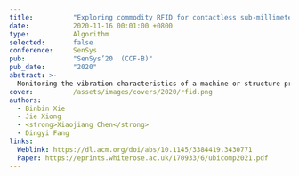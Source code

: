 ```yaml
---
title:          "Exploring commodity RFID for contactless sub-millimeter vibration sensing"
date:           2020-11-16 00:01:00 +0800
type:           Algorithm
selected:       false
conference:     SenSys
pub:            "SenSys’20  (CCF-B)"
pub_date:       "2020"
abstract: >-
  Monitoring the vibration characteristics of a machine or structure provides valuable information of its health condition and this information can be used to detect problems in their incipient stage. Recently, researchers employ RFID signals for vibration sensing. However, they mainly focus on vibration frequency estimation and still face difficulties in accurately sensing the other important characteristic of vibration which is vibration amplitude in the scale of sub-millimeter. In this paper, we introduce TagSMM, a contactless RFID-based vibration sensing system which can measure vibration amplitude in sub-millimeter resolution. TagSMM employs the signal propagation theory to deeply understand how the signal phase varies with vibration and proposes a coupling-based method to amplify the vibration-induced phase change to achieve sub-millimeter level amplitude sensing for the first time. We design and implement TagSMM with commodity RFID hardware. Our experiments show that TagSMM can detect a 0.5 mm vibration, 10 times better than the state-of-the-arts. Our field studies show TagSMM can sense a drone's abnormal vibration and can also effectively detect a small 0.2 cm screw loose in a motor at a 100% accuracy. 
cover:          /assets/images/covers/2020/rfid.png
authors:
  - Binbin Xie
  - Jie Xiong 
  - <strong>Xiaojiang Chen</strong>
  - Dingyi Fang
links:
  Weblink: https://dl.acm.org/doi/abs/10.1145/3384419.3430771
  Paper: https://eprints.whiterose.ac.uk/170933/6/ubicomp2021.pdf
---
```

